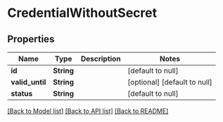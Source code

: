 # CredentialWithoutSecret
## Properties

Name | Type | Description | Notes
------------ | ------------- | ------------- | -------------
**id** | **String** |  | [default to null]
**valid\_until** | **String** |  | [optional] [default to null]
**status** | **String** |  | [default to null]

[[Back to Model list]](../README.md#documentation-for-models) [[Back to API list]](../README.md#documentation-for-api-endpoints) [[Back to README]](../README.md)

